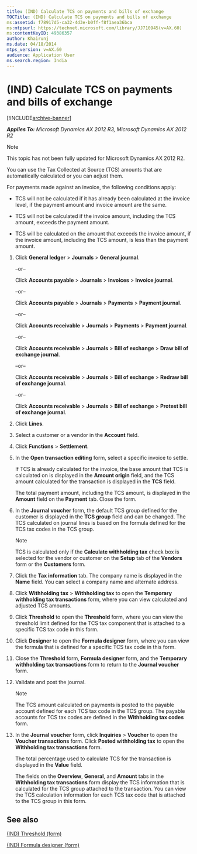 ```yaml
---
title: (IND) Calculate TCS on payments and bills of exchange
TOCTitle: (IND) Calculate TCS on payments and bills of exchange
ms:assetid: f78917d5-ca32-4d3e-b0ff-f8f1aea36bca
ms:mtpsurl: https://technet.microsoft.com/library/JJ710945(v=AX.60)
ms:contentKeyID: 49386357
author: Khairunj
ms.date: 04/18/2014
mtps_version: v=AX.60
audience: Application User
ms.search.region: India
---
```


# (IND) Calculate TCS on payments and bills of exchange 


[!INCLUDE[archive-banner](includes/archive-banner.md)]


_**Applies To:** Microsoft Dynamics AX 2012 R3, Microsoft Dynamics AX 2012 R2_


> [!NOTE]
> <P>This topic has not been fully updated for Microsoft Dynamics AX 2012 R2.</P>



You can use the Tax Collected at Source (TCS) amounts that are automatically calculated or you can adjust them.

For payments made against an invoice, the following conditions apply:

  - TCS will not be calculated if it has already been calculated at the invoice level, if the payment amount and invoice amount are the same.

  - TCS will not be calculated if the invoice amount, including the TCS amount, exceeds the payment amount.

  - TCS will be calculated on the amount that exceeds the invoice amount, if the invoice amount, including the TCS amount, is less than the payment amount.

<!-- end list -->

1.  Click **General ledger** \> **Journals** \> **General journal**.
    
    –or–
    
    Click **Accounts payable** \> **Journals** \> **Invoices** \> **Invoice journal**.
    
    –or–
    
    Click **Accounts payable** \> **Journals** \> **Payments** \> **Payment journal**.
    
    –or–
    
    Click **Accounts receivable** \> **Journals** \> **Payments** \> **Payment journal**.
    
    –or–
    
    Click **Accounts receivable** \> **Journals** \> **Bill of exchange** \> **Draw bill of exchange journal**.
    
    –or–
    
    Click **Accounts receivable** \> **Journals** \> **Bill of exchange** \> **Redraw bill of exchange journal**.
    
    –or–
    
    Click **Accounts receivable** \> **Journals** \> **Bill of exchange** \> **Protest bill of exchange journal**.

2.  Click **Lines**.

3.  Select a customer or a vendor in the **Account** field.

4.  Click **Functions** \> **Settlement**.

5.  In the **Open transaction editing** form, select a specific invoice to settle.
    
    If TCS is already calculated for the invoice, the base amount that TCS is calculated on is displayed in the **Amount origin** field, and the TCS amount calculated for the transaction is displayed in the **TCS** field.
    
    The total payment amount, including the TCS amount, is displayed in the **Amount** field on the **Payment** tab. Close the form.

6.  In the **Journal voucher** form, the default TCS group defined for the customer is displayed in the **TCS group** field and can be changed. The TCS calculated on journal lines is based on the formula defined for the TCS tax codes in the TCS group.
    

    > [!NOTE]
    > <P>TCS is calculated only if the <STRONG>Calculate withholding tax</STRONG> check box is selected for the vendor or customer on the <STRONG>Setup</STRONG> tab of the <STRONG>Vendors</STRONG> form or the <STRONG>Customers</STRONG> form.</P>



7.  Click the **Tax information** tab. The company name is displayed in the **Name** field. You can select a company name and alternate address.

8.  Click **Withholding tax** \> **Withholding tax** to open the **Temporary withholding tax transactions** form, where you can view calculated and adjusted TCS amounts.

9.  Click **Threshold** to open the **Threshold** form, where you can view the threshold limit defined for the TCS tax component that is attached to a specific TCS tax code in this form.

10. Click **Designer** to open the **Formula designer** form, where you can view the formula that is defined for a specific TCS tax code in this form.

11. Close the **Threshold** form, **Formula designer** form, and the **Temporary withholding tax transactions** form to return to the **Journal voucher** form.

12. Validate and post the journal.
    

    > [!NOTE]
    > <P>The TCS amount calculated on payments is posted to the payable account defined for each TCS tax code in the TCS group. The payable accounts for TCS tax codes are defined in the <STRONG>Withholding tax codes</STRONG> form.</P>



13. In the **Journal voucher** form, click **Inquiries** \> **Voucher** to open the **Voucher transactions** form. Click **Posted withholding tax** to open the **Withholding tax transactions** form.
    
    The total percentage used to calculate TCS for the transaction is displayed in the **Value** field.
    
    The fields on the **Overview**, **General**, and **Amount** tabs in the **Withholding tax transactions** form display the TCS information that is calculated for the TCS group attached to the transaction. You can view the TCS calculation information for each TCS tax code that is attached to the TCS group in this form.

## See also

[(IND) Threshold (form)](https://technet.microsoft.com/library/jj677862\(v=ax.60\))

[(IND) Formula designer (form)](https://technet.microsoft.com/library/jj677983\(v=ax.60\))

  


